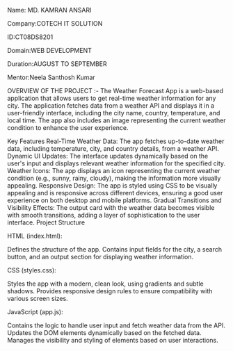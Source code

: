 Name: MD. KAMRAN ANSARI

Company:COTECH IT SOLUTION

ID:CT08DS8201

Domain:WEB DEVELOPMENT

Duration:AUGUST TO SEPTEMBER

Mentor:Neela Santhosh Kumar

OVERVIEW OF THE PROJECT :- The Weather Forecast App is a web-based application that allows users to get real-time weather information for any city. The application fetches data from a weather API and displays it in a user-friendly interface, including the city name, country, temperature, and local time. The app also includes an image representing the current weather condition to enhance the user experience.

Key Features Real-Time Weather Data: The app fetches up-to-date weather data, including temperature, city, and country details, from a weather API. Dynamic UI Updates: The interface updates dynamically based on the user's input and displays relevant weather information for the specified city. Weather Icons: The app displays an icon representing the current weather condition (e.g., sunny, rainy, cloudy), making the information more visually appealing. Responsive Design: The app is styled using CSS to be visually appealing and is responsive across different devices, ensuring a good user experience on both desktop and mobile platforms. Gradual Transitions and Visibility Effects: The output card with the weather data becomes visible with smooth transitions, adding a layer of sophistication to the user interface. Project Structure

HTML (index.html):

Defines the structure of the app. Contains input fields for the city, a search button, and an output section for displaying weather information.

CSS (styles.css):

Styles the app with a modern, clean look, using gradients and subtle shadows. Provides responsive design rules to ensure compatibility with various screen sizes.

JavaScript (app.js):

Contains the logic to handle user input and fetch weather data from the API. Updates the DOM elements dynamically based on the fetched data. Manages the visibility and styling of elements based on user interactions.
